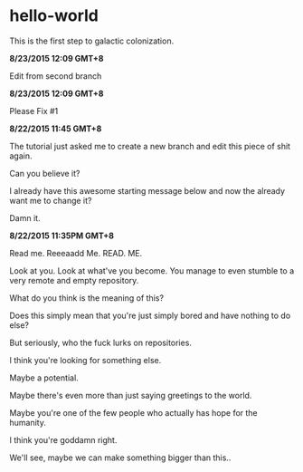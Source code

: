 # hello-world
This is the first step to galactic colonization.

**8/23/2015 12:09 GMT+8**

Edit from second branch

**8/23/2015 12:09 GMT+8**

Please Fix #1

**8/22/2015 11:45 GMT+8**

The tutorial just asked me to create a new branch and edit this piece of shit again.

Can you believe it?

I already have this awesome starting message below and now the already want me to change it?

Damn it.

**8/22/2015 11:35PM GMT+8**

Read me. Reeeaadd Me. READ. ME.

Look at you. Look at what've you become. You manage to even stumble to a very remote and empty repository.

What do you think is the meaning of this?

Does this simply mean that you're just simply bored and have nothing to do else?

But seriously, who the fuck lurks on repositories.

I think you're looking for something else.

Maybe a potential.

Maybe there's even more than just saying greetings to the world.

Maybe you're one of the few people who actually has hope for the humanity.

I think you're goddamn right.

We'll see, maybe we can make something bigger than this..
